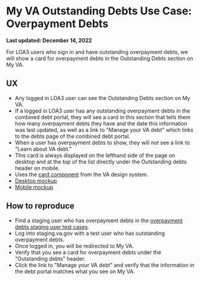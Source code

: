 # My VA Outstanding Debts Use Case: Overpayment Debts
**Last updated: December 14, 2022**

For LOA3 users who sign in and have outstanding overpayment debts, we will show a card for overpayment debts in the Outstanding Debts section on My VA.

## UX
* Any logged in LOA3 user can see the Outstanding Debts section on My VA.
* If a logged in LOA3 user has any outstanding overpayment debts in the combined debt portal, they will see a card in this section that tells them how many overpayment debts they have and the date this information was last updated, as well as a link to "Manage your VA debt" which links to the debts page of the combined debt portal.
* When a user has overpayment debts to show, they will *not* see a link to "Learn about VA debt."
* This card is always displayed on the lefthand side of the page on desktop and at the top of the list directly under the Outstanding debts header on mobile.
* Uses the [card component](https://design.va.gov/components/card) from the VA design system.
* [Desktop mockup](https://www.sketch.com/s/9b0e6efc-423a-4354-9db3-ab2083d566c9/a/uuid/E5951AEA-0F34-4DE1-9C1F-EFD06B89483B)
* [Mobile mockup](https://www.sketch.com/s/9b0e6efc-423a-4354-9db3-ab2083d566c9/a/uuid/FE1C40BC-5688-46E8-8E23-982C2BC71CE3)

## How to reproduce
* Find a staging user who has overpayment debts in the [overpayment debts staging user test cases](https://github.com/department-of-veterans-affairs/va.gov-team-sensitive/blob/master/Administrative/vagov-users/staging-test-accounts-myva-payment-info-v2.md#test-cases-for-outstanding-debts-section).
* Log into staging.va.gov with a test user who has outstanding overpayment debts.
* Once logged in, you will be redirected to My VA.
* Verify that you see a card for overpayment debts under the "Outstanding debts" header.
* Click the link to "Manage your VA debt" and verify that the information in the debt portal matches what you see on My VA.
